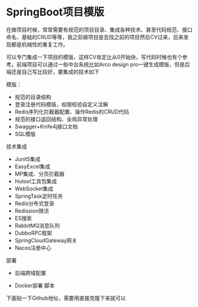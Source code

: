# SpringBoot项目模版

​		在做项目时候，常常需要有规范的项目目录、集成各种技术、甚至代码规范、接口命名、基础的CRUD等等，我之前做项目是去找之前的项目然后CV过来，后来发现都是机械性的重复工作。

​		可以专门集成一下项目的模版，这样CV肯定比从0开始快，写代码时候也有个参考。前端项目可以通过一些中台系统比如Arco design pro一键生成模版，但是后端还是自己写比较好，要集成的技术如下

模版：

- 规范的目录结构
- 登录注册代码模版，权限校验自定义注解
- Redis序列化拦截器配置、操作Redis的CRUD代码
- 规范的接口返回结构、全局异常处理
- Swagger+Knife4j接口文档
- SQL模版

技术集成

- Junit5集成
- EasyExcel集成
- MP集成、分页拦截器
- Hutool工具包集成
- WebSocket集成
- SpringTask定时任务
- Redis分布式登录
- Redission限流
- ES搜索
- RabbitMQ消息队列
- DubboRPC框架
- SpringCloudGateway网关
- Nacos注册中心

部署

- 后端跨域配置

- Docker部署 脚本

下面贴一下Github地址，需要用直接克隆下来就可以





